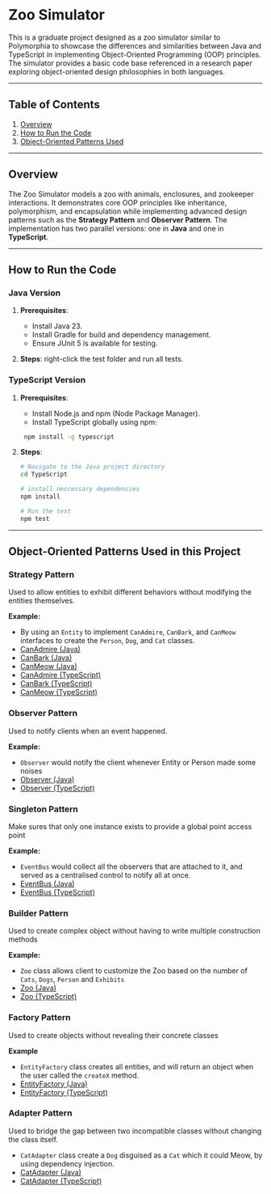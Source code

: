 # Zoo Simulator

This is a graduate project designed as a zoo simulator similar to Polymorphia to showcase the differences and similarities between Java and TypeScript in implementing Object-Oriented Programming (OOP) principles. The simulator provides a basic code base referenced in a research paper exploring object-oriented design philosophies in both languages.

---

## Table of Contents
1. [Overview](#overview)
2. [How to Run the Code](#how-to-run-the-code)
3. [Object-Oriented Patterns Used](#object-oriented-patterns-used-in-this-project)

---

## Overview

The Zoo Simulator models a zoo with animals, enclosures, and zookeeper interactions. It demonstrates core OOP principles like inheritance, polymorphism, and encapsulation while implementing advanced design patterns such as the **Strategy Pattern** and **Observer Pattern**. The implementation has two parallel versions: one in **Java** and one in **TypeScript**.

---

## How to Run the Code

### Java Version
1. **Prerequisites**:
    - Install Java 23.
    - Install Gradle for build and dependency management.
    - Ensure JUnit 5 is available for testing.

2. **Steps**:
right-click the test folder and run all tests.

   
### TypeScript Version

1. **Prerequisites**:
   - Install Node.js and npm (Node Package Manager).
   - Install TypeScript globally using npm:
   ```bash
    npm install -g typescript
   ```

2. **Steps**:
   ```bash
   # Navigate to the Java project directory
   cd TypeScript

   # install neccessary dependencies
   npm install
   
   # Run the test
   npm test
   
---

## Object-Oriented Patterns Used in this Project

### Strategy Pattern
Used to allow entities to exhibit different behaviors without modifying the entities themselves.

**Example:**
- By using an `Entity` to implement `CanAdmire`, `CanBark`, and `CanMeow` interfaces to create the `Person`, `Dog`, and `Cat` classes.
- [CanAdmire (Java)](src/main/java/csci/ooad/grad/Entities/CanAdmire.java)
- [CanBark (Java)](src/main/java/csci/ooad/grad/Entities/CanBark.java)
- [CanMeow (Java)](src/main/java/csci/ooad/grad/Entities/CanMeow.java)
- [CanAdmire (TypeScript)](TypeScript/src/Entities/CanAdmire.ts)
- [CanBark (TypeScript)](TypeScript/src/Entities/CanBark.ts)
- [CanMeow (TypeScript)](TypeScript/src/Entities/CanMeow.ts)

### Observer Pattern
Used to notify clients when an event happened.

**Example:**
- `Observer` would notify the client whenever Entity or Person made some noises
- [Observer (Java)](src/main/java/csci/ooad/grad/Observer.java)
- [Observer (TypeScript)](TypeScript/src/Observer.ts)

### Singleton Pattern
Make sures that only one instance exists to provide a global point access point

**Example:**
- `EventBus` would collect all the observers that are attached to it, and served as a centralised control to notify all at once.
- [EventBus (Java)](src/main/java/csci/ooad/grad/EventBus.java)
- [EventBus (TypeScript)](TypeScript/src/EventBus.ts)
### Builder Pattern
Used to create complex object without having to write multiple construction methods

**Example:**
- `Zoo` class allows client to customize the Zoo based on the number of `Cats`, `Dogs`, `Person` and `Exhibits`
- [Zoo (Java)](src/main/java/csci/ooad/grad/Zoo.java)
- [Zoo (TypeScript)](TypeScript/src/Zoo.ts)
### Factory Pattern
Used to create objects without revealing their concrete classes

**Example**
- `EntityFactory` class creates all entities, and will return an object when the user called the `createX` method.
- [EntityFactory (Java)](src/main/java/csci/ooad/grad/Entities/EntityFactory.java)
- [EntityFactory (TypeScript)](TypeScript/src/Entities/EntityFactory.ts)

### Adapter Pattern
Used to bridge the gap between two incompatible classes without changing the class itself.
- `CatAdapter` class create a `Dog` disguised as a `Cat` which it could Meow, by using dependency injection.
- [CatAdapter (Java)](src/main/java/csci/ooad/grad/Entities/CatAdapter.java)
- [CatAdapter (TypeScript)](TypeScript/src/Entities/CatAdapter.ts)




